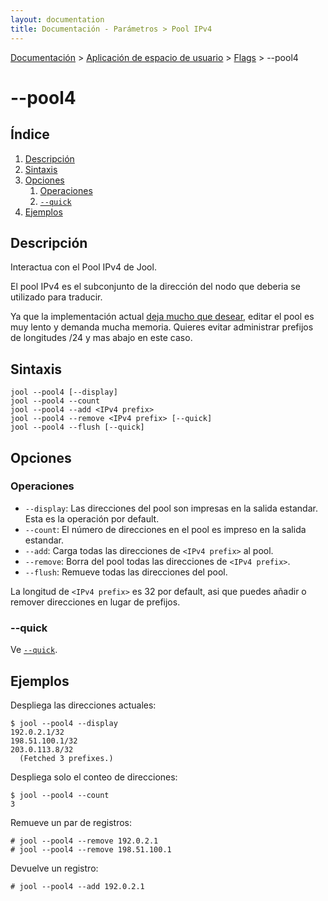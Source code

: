 ```yaml
---
layout: documentation
title: Documentación - Parámetros > Pool IPv4
---
```


[Documentación](esp-doc-index.html) > [Aplicación de espacio de usuario](esp-doc-index.html#aplicacin-de-espacio-de-usuario) > [Flags](esp-usr-flags.html) > \--pool4

# \--pool4

## Índice

1. [Descripción](#descripcion)
2. [Sintaxis](#sintaxis)
3. [Opciones](#opciones)
   1. [Operaciones](#operaciones)
   2. [`--quick`](#quick)
4. [Ejemplos](#ejemplos)

## Descripción

Interactua con el Pool IPv4 de Jool.

El pool IPv4 es el subconjunto de la dirección del nodo que deberia se utilizado para traducir. 

Ya que la implementación actual [deja mucho que desear](https://github.com/NICMx/NAT64/issues/117#issuecomment-66942415), editar el pool es muy lento y demanda mucha memoria. Quieres evitar administrar prefijos de longitudes /24 y mas abajo en este caso.  


## Sintaxis

	jool --pool4 [--display]
	jool --pool4 --count
	jool --pool4 --add <IPv4 prefix>
	jool --pool4 --remove <IPv4 prefix> [--quick]
	jool --pool4 --flush [--quick]

## Opciones

### Operaciones

* `--display`: Las direcciones del pool son impresas en la salida estandar. Esta es la operación por default.
* `--count`: El número de direcciones en el pool es impreso en la salida estandar.
* `--add`: Carga todas las direcciones de `<IPv4 prefix>` al pool.
* `--remove`: Borra del pool todas las direcciones de `<IPv4 prefix>`.
* `--flush`: Remueve todas las direcciones del pool.


La longitud de `<IPv4 prefix>` es 32 por default, asi que puedes añadir o remover direcciones en lugar de prefijos.

### \--quick

Ve [`--quick`](esp-usr-flags-quick.html).

## Ejemplos

Despliega las direcciones actuales:

	$ jool --pool4 --display
	192.0.2.1/32
	198.51.100.1/32
	203.0.113.8/32
	  (Fetched 3 prefixes.)

Despliega solo el conteo de direcciones:

	$ jool --pool4 --count
	3

Remueve un par de registros:

	# jool --pool4 --remove 192.0.2.1
	# jool --pool4 --remove 198.51.100.1

Devuelve un registro:

	# jool --pool4 --add 192.0.2.1
